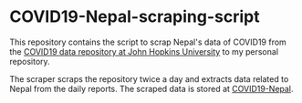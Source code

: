 # COVID19-Nepal-scraping-script
This repository contains the script to scrap Nepal's data of COVID19 from the [COVID19 data repository at John Hopkins University](https://github.com/CSSEGISandData/COVID-19) to my personal repository.

The scraper scraps the repository twice a day and extracts data related to Nepal from the daily reports. The scraped data is stored at [COVID19-Nepal](https://github.com/divyamani1/COVID19-Nepal).

